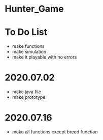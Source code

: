 # Hunter_Game

# To Do List
- make functions
- make simulation
- make it playable with no errors
# 2020.07.02
- make java file
- make prototype
# 2020.07.16
- make all functions except breed function
